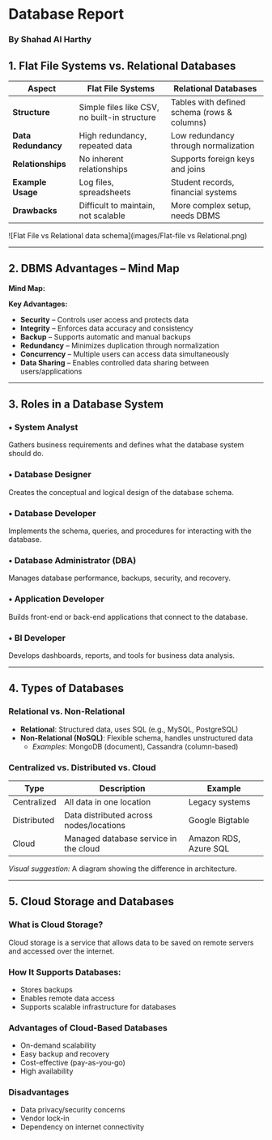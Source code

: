 # Database Report
### By Shahad Al Harthy

## 1. Flat File Systems vs. Relational Databases

| Aspect           | Flat File Systems                          | Relational Databases                         |
|------------------|--------------------------------------------|----------------------------------------------|
| **Structure**     | Simple files like CSV, no built-in structure | Tables with defined schema (rows & columns)  |
| **Data Redundancy**| High redundancy, repeated data             | Low redundancy through normalization         |
| **Relationships** | No inherent relationships                  | Supports foreign keys and joins              |
| **Example Usage** | Log files, spreadsheets                    | Student records, financial systems           |
| **Drawbacks**     | Difficult to maintain, not scalable        | More complex setup, needs DBMS               |

![Flat File vs Relational data schema](images/Flat-file vs Relational.png)

---

## 2. DBMS Advantages – Mind Map

**Mind Map:** 

**Key Advantages:**
-  **Security** – Controls user access and protects data
-  **Integrity** – Enforces data accuracy and consistency
-  **Backup** – Supports automatic and manual backups
-  **Redundancy** – Minimizes duplication through normalization
-  **Concurrency** – Multiple users can access data simultaneously
-  **Data Sharing** – Enables controlled data sharing between users/applications

---

##  3. Roles in a Database System

### • System Analyst
Gathers business requirements and defines what the database system should do.

### • Database Designer
Creates the conceptual and logical design of the database schema.

### • Database Developer
Implements the schema, queries, and procedures for interacting with the database.

### • Database Administrator (DBA)
Manages database performance, backups, security, and recovery.

### • Application Developer
Builds front-end or back-end applications that connect to the database.

### • BI Developer
Develops dashboards, reports, and tools for business data analysis.

---

## 4. Types of Databases

### Relational vs. Non-Relational
- **Relational**: Structured data, uses SQL (e.g., MySQL, PostgreSQL)
- **Non-Relational (NoSQL)**: Flexible schema, handles unstructured data
  - *Examples*: MongoDB (document), Cassandra (column-based)

### Centralized vs. Distributed vs. Cloud

| Type         | Description                                  | Example             |
|--------------|----------------------------------------------|---------------------|
| Centralized  | All data in one location                     | Legacy systems      |
| Distributed  | Data distributed across nodes/locations      | Google Bigtable     |
| Cloud        | Managed database service in the cloud       | Amazon RDS, Azure SQL|

*Visual suggestion:* A diagram showing the difference in architecture.

---

## 5. Cloud Storage and Databases

### What is Cloud Storage?
Cloud storage is a service that allows data to be saved on remote servers and accessed over the internet.

### How It Supports Databases:
- Stores backups
- Enables remote data access
- Supports scalable infrastructure for databases

### Advantages of Cloud-Based Databases
- On-demand scalability
- Easy backup and recovery
- Cost-effective (pay-as-you-go)
- High availability

### Disadvantages
- Data privacy/security concerns
- Vendor lock-in
- Dependency on internet connectivity

